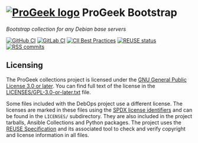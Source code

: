 # [![ProGeek logo][progeek-logo]](https://progeekro.github.io/) ProGeek Bootstrap

*Bootstrap collection for any Debian base servers*

[![GitHub CI][github-ci]](https://github.com/progeekro/bootstrao/actions?query=workflow%3A%22Continuous+Integration%22)
[![GitLab CI][gitlab-ci]](https://gitlab.com/progeekro/bootstrap/pipelines)
[![CII Best Practices][cii-best-practices]](https://bestpractices.coreinfrastructure.org/en/projects/6582)
[![REUSE status][reuse-status]](https://api.reuse.software/info/github.com/progeekro/bootstrap)
[![RSS commits][rss-commits]](https://github.com/progeekro/bootstrap/commits/master.atom)

[progeek-logo]: https://raw.githubusercontent.com/progeekro/bootstrap/master/lib/images/progeekro-small.png
[github-ci]: https://github.com/progeekro/bootstrap/workflows/Continuous%20Integration/badge.svg
[gitlab-ci]: https://gitlab.com/progeekro/bootstrap/badges/master/pipeline.svg
[cii-best-practices]: https://bestpractices.coreinfrastructure.org/projects/6582/badge
[reuse-status]: https://api.reuse.software/badge/github.com/progeekro/bootstrap
[rss-commits]: https://img.shields.io/badge/RSS-commits-orange.svg

## Licensing

The ProGeek collections project is licensed under the [GNU General Public License 3.0 or later][GPL-3.0-or-later].
You can find full text of the license in the [LICENSES/GPL-3.0-or-later.txt] file.

Some files included with the DebOps project use a different license.
The licenses are marked in these files using the [SPDX license identifiers][spdx-ids]
and can be found in the `LICENSES/` subdirectory. They are also included in the
project tarballs, Ansible Collections and Python packages. The project uses the
[REUSE Specification][reuse-specification] and its associated tool to check and
verify copyright and license information in all files.

[GPL-3.0-or-later]: https://www.gnu.org/licenses/gpl-3.0
[LICENSES/GPL-3.0-or-later.txt]: https://github.com/debops/debops/blob/master/LICENSES/GPL-3.0-or-later.txt
[spdx-ids]: https://spdx.org/ids
[reuse-specification]: https://reuse.software/spec/